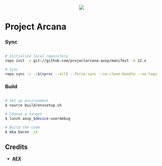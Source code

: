 <p align="center">
<img src="https://raw.githubusercontent.com/projectarcana-aosp/manifest/12.x/banner.png" > 
</p>

# Project Arcana #

### Sync ###

```bash

# Initialize local repository
repo init -u git://github.com/projectarcana-aosp/manifest -b 12.x

# Sync
repo sync -c -j$(nproc --all) --force-sync --no-clone-bundle --no-tags
```

### Build ###

```bash

# Set up environment
$ source build/envsetup.sh

# Choose a target
$ lunch aosp_$device-userdebug

# Build the code
$ mka bacon -jX
```

Credits
-------
* [**AEX**](https://github.com/AospExtended)
